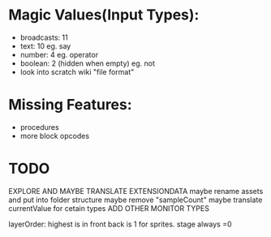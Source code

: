 # Magic Values(Input Types):
- broadcasts: 11
- text: 10 eg. say
- number: 4 eg. operator
- boolean: 2 (hidden when empty) eg. not
- look into scratch wiki "file format"

# Missing Features:
- procedures
- more block opcodes

# TODO
EXPLORE AND MAYBE TRANSLATE EXTENSIONDATA
maybe rename assets and put into folder structure
maybe remove "sampleCount"
maybe translate currentValue for cetain types
ADD OTHER MONITOR TYPES

layerOrder: highest is in front
back is 1 for sprites. stage always =0
